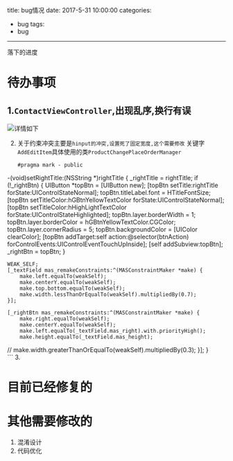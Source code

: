 title: bug情况
date: 2017-5-31 10:00:00
categories: 
- bug
tags: 
- bug

---

落下的进度


# 待办事项

## 1.`ContactViewController`,出现乱序,换行有误

![详情如下](http://okbqg56m9.bkt.clouddn.com/bug1.gif)

2. 关于约束冲突主要是`hinput的冲突,设置死了固定宽度,这个需要修改`
    关键字`AddEditItem`具体使用的类`ProductChangePlaceOrderManager`

    ```
    #pragma mark - public
-(void)setRightTitle:(NSString *)rightTitle
{
    _rightTitle = rightTitle;
    if (!_rightBtn) {
        UIButton *topBtn = [UIButton new];
        [topBtn setTitle:rightTitle forState:UIControlStateNormal];
        topBtn.titleLabel.font = HTitleFontSize;
        [topBtn setTitleColor:hGBtnYellowTextColor forState:UIControlStateNormal];
        [topBtn setTitleColor:hHighLightTextColor forState:UIControlStateHighlighted];
        topBtn.layer.borderWidth = 1;
        topBtn.layer.borderColor = hGBtnYellowTextColor.CGColor;
        topBtn.layer.cornerRadius = 5;
        topBtn.backgroundColor = [UIColor clearColor];
        [topBtn addTarget:self action:@selector(btnAction) forControlEvents:UIControlEventTouchUpInside];
        [self addSubview:topBtn];
        _rightBtn = topBtn;
    }
    
    WEAK_SELF;
    [_textField mas_remakeConstraints:^(MASConstraintMaker *make) {
        make.left.equalTo(weakSelf);
        make.centerY.equalTo(weakSelf);
        make.top.bottom.equalTo(weakSelf);
        make.width.lessThanOrEqualTo(weakSelf).multipliedBy(0.7);
    }];
    
    [_rightBtn mas_remakeConstraints:^(MASConstraintMaker *make) {
        make.right.equalTo(weakSelf);
        make.centerY.equalTo(weakSelf);
        make.left.equalTo(_textField.mas_right).with.priorityHigh();
        make.height.equalTo(_textField.mas_height);
//        make.width.greaterThanOrEqualTo(weakSelf).multipliedBy(0.3);
    }];
}    
    ```
3. 
# 目前已经修复的






# 其他需要修改的

1. 混淆设计
2. 代码优化






